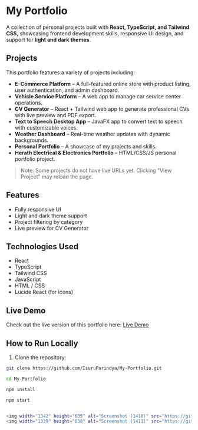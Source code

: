 # My Portfolio

A collection of personal projects built with **React, TypeScript, and Tailwind CSS**, showcasing frontend development skills, responsive UI design, and support for **light and dark themes**.

## Projects

This portfolio features a variety of projects including:

- **E-Commerce Platform** – A full-featured online store with product listing, user authentication, and admin dashboard.
- **Vehicle Service Platform** – A web app to manage car service center operations.
- **CV Generator** – React + Tailwind web app to generate professional CVs with live preview and PDF export.
- **Text to Speech Desktop App** – JavaFX app to convert text to speech with customizable voices.
- **Weather Dashboard** – Real-time weather updates with dynamic backgrounds.
- **Personal Portfolio** – A showcase of my projects and skills.
- **Herath Electrical & Electronics Portfolio** – HTML/CSS/JS personal portfolio project.

> Note: Some projects do not have live URLs yet. Clicking "View Project" may reload the page.

## Features

- Fully responsive UI
- Light and dark theme support
- Project filtering by category
- Live preview for CV Generator

## Technologies Used

- React
- TypeScript
- Tailwind CSS
- JavaScript
- HTML / CSS
- Lucide React (for icons)

## Live Demo

Check out the live version of this portfolio here: [Live Demo](https://parindyapigeraportfolio.netlify.app)

## How to Run Locally

1. Clone the repository:

```bash
git clone https://github.com/IsuruParindya/My-Portfolio.git

cd My-Portfolio

npm install

npm start


<img width="1342" height="635" alt="Screenshot (1410)" src="https://github.com/user-attachments/assets/188ba8de-bb31-439e-822f-ca82a090fbe6" />
<img width="1339" height="638" alt="Screenshot (1411)" src="https://github.com/user-attachments/assets/7b6b7d23-3f8a-4616-9ed6-d4b44cee1dcc" />
